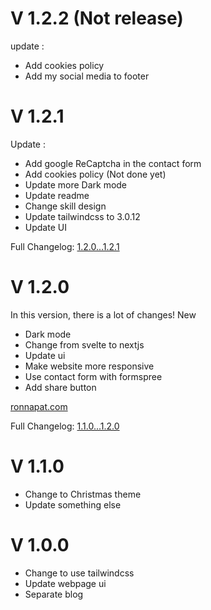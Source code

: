 # V 1.2.2 (Not release)

update : 
- Add cookies policy
- Add my social media to footer
# V 1.2.1 

Update :

- Add google ReCaptcha in the contact form
- Add cookies policy (Not done yet)
- Update more Dark mode
- Update readme
- Change skill design
- Update tailwindcss to 3.0.12
- Update UI

Full Changelog: [1.2.0...1.2.1](https://github.com/ronnapatp/ronnapat.com/compare/1.2.0...1.2.1)

# V 1.2.0

In this version, there is a lot of changes!
New

- Dark mode
- Change from svelte to nextjs
- Update ui
- Make website more responsive
- Use contact form with formspree
- Add share button

[ronnapat.com](https://ronnapat.com/)

Full Changelog: [1.1.0...1.2.0](https://github.com/ronnapatp/ronnapat.com/compare/1.1.0...1.2.0)
# V 1.1.0

- Change to Christmas theme
- Update something else

# V 1.0.0

- Change to use tailwindcss
- Update webpage ui
- Separate blog
